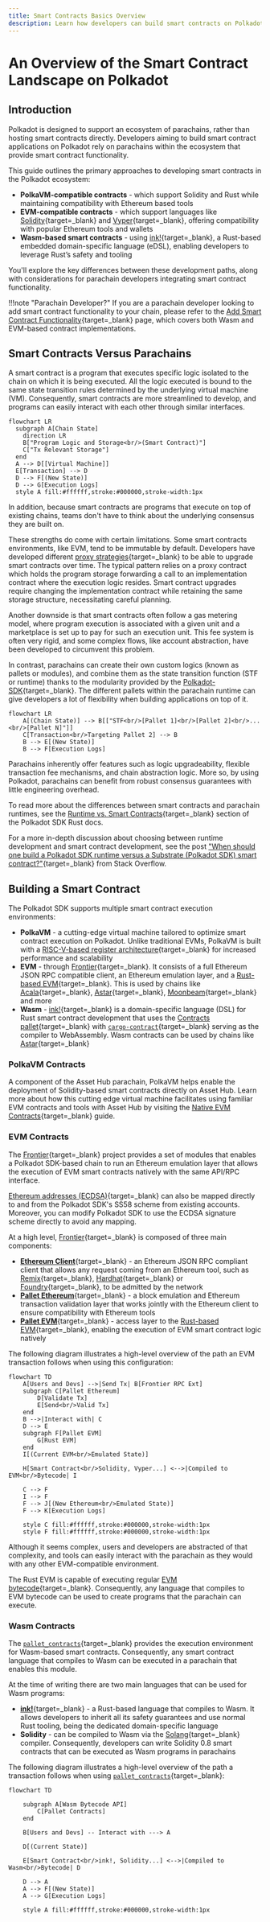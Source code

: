 ```yaml
---
title: Smart Contracts Basics Overview
description: Learn how developers can build smart contracts on Polkadot by leveraging either Wasm/ink! or EVM contracts across many parachains.
---
```


# An Overview of the Smart Contract Landscape on Polkadot

## Introduction

Polkadot is designed to support an ecosystem of parachains, rather than hosting smart contracts directly. Developers aiming to build smart contract applications on Polkadot rely on parachains within the ecosystem that provide smart contract functionality.

This guide outlines the primary approaches to developing smart contracts in the Polkadot ecosystem:

- **PolkaVM-compatible contracts** - which support Solidity and Rust while maintaining compatibility with Ethereum based tools
- **EVM-compatible contracts** - which support languages like [Solidity](https://soliditylang.org/){target=\_blank} and [Vyper](https://vyperlang.org/){target=\_blank}, offering compatibility with popular Ethereum tools and wallets
- **Wasm-based smart contracts** - using [ink!](https://use.ink/){target=\_blank}, a Rust-based embedded domain-specific language (eDSL), enabling developers to leverage Rust’s safety and tooling

You'll explore the key differences between these development paths, along with considerations for parachain developers integrating smart contract functionality.

!!!note "Parachain Developer?"
    If you are a parachain developer looking to add smart contract functionality to your chain, please refer to the [Add Smart Contract Functionality](/develop/parachains/customize-parachain/add-smart-contract-functionality/){target=\_blank} page, which covers both Wasm and EVM-based contract implementations.

## Smart Contracts Versus Parachains

A smart contract is a program that executes specific logic isolated to the chain on which it is being executed. All the logic executed is bound to the same state transition rules determined by the underlying virtual machine (VM). Consequently, smart contracts are more streamlined to develop, and programs can easily interact with each other through similar interfaces.

``` mermaid
flowchart LR
  subgraph A[Chain State]
    direction LR
    B["Program Logic and Storage<br/>(Smart Contract)"]
    C["Tx Relevant Storage"]
  end
  A --> D[[Virtual Machine]]
  E[Transaction] --> D
  D --> F[(New State)]
  D --> G[Execution Logs]
  style A fill:#ffffff,stroke:#000000,stroke-width:1px
```

In addition, because smart contracts are programs that execute on top of existing chains, teams don't have to think about the underlying consensus they are built on.

These strengths do come with certain limitations. Some smart contracts environments, like EVM, tend to be immutable by default. Developers have developed different [proxy strategies](https://blog.openzeppelin.com/proxy-patterns){target=\_blank} to be able to upgrade smart contracts over time. The typical pattern relies on a proxy contract which holds the program storage forwarding a call to an implementation contract where the execution logic resides. Smart contract upgrades require changing the implementation contract while retaining the same storage structure, necessitating careful planning.

Another downside is that smart contracts often follow a gas metering model, where program execution is associated with a given unit and a marketplace is set up to pay for such an execution unit. This fee system is often very rigid, and some complex flows, like account abstraction, have been developed to circumvent this problem.

In contrast, parachains can create their own custom logics (known as pallets or modules), and combine them as the state transition function (STF or runtime) thanks to the modularity provided by the [Polkadot-SDK](https://github.com/paritytech/polkadot-sdk/){target=\_blank}. The different pallets within the parachain runtime can give developers a lot of flexibility when building applications on top of it.

``` mermaid
flowchart LR
    A[(Chain State)] --> B[["STF<br/>[Pallet 1]<br/>[Pallet 2]<br/>...<br/>[Pallet N]"]]
    C[Transaction<br/>Targeting Pallet 2] --> B
    B --> E[(New State)]
    B --> F[Execution Logs]
```

Parachains inherently offer features such as logic upgradeability, flexible transaction fee mechanisms, and chain abstraction logic. More so, by using Polkadot, parachains can benefit from robust consensus guarantees with little engineering overhead.

To read more about the differences between smart contracts and parachain runtimes, see the [Runtime vs. Smart Contracts](https://paritytech.github.io/polkadot-sdk/master/polkadot_sdk_docs/reference_docs/runtime_vs_smart_contract/index.html){target=\_blank} section of the Polkadot SDK Rust docs. 

For a more in-depth discussion about choosing between runtime development and smart contract development, see the post ["When should one build a Polkadot SDK runtime versus a Substrate (Polkadot SDK) smart contract?"](https://stackoverflow.com/a/56041305){target=\_blank} from Stack Overflow.

## Building a Smart Contract

The Polkadot SDK supports multiple smart contract execution environments:

- **PolkaVM** - a cutting-edge virtual machine tailored to optimize smart contract execution on Polkadot. Unlike traditional EVMs, PolkaVM is built with a [RISC-V-based register architecture](https://en.wikipedia.org/wiki/RISC-V){target=\_blank} for increased performance and scalability
- **EVM** - through [Frontier](https://github.com/polkadot-evm/frontier){target=\_blank}. It consists of a full Ethereum JSON RPC compatible client, an Ethereum emulation layer, and a [Rust-based EVM](https://github.com/rust-ethereum/evm){target=\_blank}. This is used by chains like [Acala](https://acala.network/){target=\_blank}, [Astar](https://astar.network/){target=\_blank}, [Moonbeam](https://moonbeam.network){target=\_blank} and more
- **Wasm** - [ink!](https://use.ink/){target=\_blank} is a domain-specific language (DSL) for Rust smart contract development that uses the [Contracts pallet](https://github.com/paritytech/polkadot-sdk/blob/master/substrate/frame/contracts/){target=\_blank} with [`cargo-contract`](https://github.com/use-ink/cargo-contract){target=\_blank} serving as the compiler to WebAssembly. Wasm contracts can be used by chains like [Astar](https://astar.network/){target=\_blank}

### PolkaVM Contracts

A component of the Asset Hub parachain, PolkaVM helps enable the deployment of Solidity-based smart contracts directly on Asset Hub. Learn more about how this cutting edge virtual machine facilitates using familiar EVM contracts and tools with Asset Hub by visiting the [Native EVM Contracts](/develop/smart-contracts/evm/native-evm-contracts/){target=\_blank} guide.

### EVM Contracts

The [Frontier](https://github.com/polkadot-evm/frontier){target=\_blank} project provides a set of modules that enables a Polkadot SDK-based chain to run an Ethereum emulation layer that allows the execution of EVM smart contracts natively with the same API/RPC interface.

[Ethereum addresses (ECDSA)](https://ethereum.org/en/glossary/#address){target=\_blank} can also be mapped directly to and from the Polkadot SDK's SS58 scheme from existing accounts. Moreover, you can modify Polkadot SDK to use the ECDSA signature scheme directly to avoid any mapping.

At a high level, [Frontier](https://github.com/polkadot-evm/frontier){target=\_blank} is composed of three main components:

- [**Ethereum Client**](https://github.com/polkadot-evm/frontier/tree/master/client){target=\_blank} - an Ethereum JSON RPC compliant client that allows any request coming from an Ethereum tool, such as [Remix](https://remix.ethereum.org/){target=\_blank}, [Hardhat](https://hardhat.org/){target=\_blank} or [Foundry](https://getfoundry.sh/){target=\_blank}, to be admitted by the network
- [**Pallet Ethereum**](https://docs.rs/pallet-ethereum/latest/pallet_ethereum/){target=\_blank} - a block emulation and Ethereum transaction validation layer that works jointly with the Ethereum client to ensure compatibility with Ethereum tools
- [**Pallet EVM**](https://docs.rs/pallet-evm/latest/pallet_evm/){target=\_blank} - access layer to the [Rust-based EVM](https://github.com/rust-ethereum/evm){target=\_blank}, enabling the execution of EVM smart contract logic natively

The following diagram illustrates a high-level overview of the path an EVM transaction follows when using this configuration:

``` mermaid
flowchart TD
    A[Users and Devs] -->|Send Tx| B[Frontier RPC Ext]
    subgraph C[Pallet Ethereum]
        D[Validate Tx]
        E[Send<br/>Valid Tx]    
    end
    B -->|Interact with| C
    D --> E
    subgraph F[Pallet EVM]
        G[Rust EVM]
    end
    I[(Current EVM<br/>Emulated State)]

    H[Smart Contract<br/>Solidity, Vyper...] <-->|Compiled to EVM<br/>Bytecode| I

    C --> F
    I --> F
    F --> J[(New Ethereum<br/>Emulated State)]
    F --> K[Execution Logs]

    style C fill:#ffffff,stroke:#000000,stroke-width:1px
    style F fill:#ffffff,stroke:#000000,stroke-width:1px
```

Although it seems complex, users and developers are abstracted of that complexity, and tools can easily interact with the parachain as they would with any other EVM-compatible environment.

The Rust EVM is capable of executing regular [EVM bytecode](https://www.ethervm.io/){target=\_blank}. Consequently, any language that compiles to EVM bytecode can be used to create programs that the parachain can execute.

### Wasm Contracts

The [`pallet_contracts`](https://docs.rs/pallet-contracts/latest/pallet_contracts/index.html#contracts-pallet){target=\_blank} provides the execution environment for Wasm-based smart contracts. Consequently, any smart contract language that compiles to Wasm can be executed in a parachain that enables this module.

At the time of writing there are two main languages that can be used for Wasm programs:

- [**ink!**](https://use.ink/){target=\_blank} - a Rust-based language that compiles to Wasm. It allows developers to inherit all its safety guarantees and use normal Rust tooling, being the dedicated domain-specific language
- **Solidity** - can be compiled to Wasm via the [Solang](https://github.com/hyperledger-solang/solang/){target=\_blank} compiler. Consequently, developers can write Solidity 0.8 smart contracts that can be executed as Wasm programs in parachains

The following diagram illustrates a high-level overview of the path a transaction follows when using [`pallet_contracts`](https://docs.rs/pallet-contracts/latest/pallet_contracts/index.html#contracts-pallet){target=\_blank}:

``` mermaid
flowchart TD
    
    subgraph A[Wasm Bytecode API]
        C[Pallet Contracts]
    end

    B[Users and Devs] -- Interact with ---> A
    
    D[(Current State)]

    E[Smart Contract<br/>ink!, Solidity...] <-->|Compiled to Wasm<br/>Bytecode| D

    D --> A
    A --> F[(New State)]
    A --> G[Execution Logs]

    style A fill:#ffffff,stroke:#000000,stroke-width:1px
```
